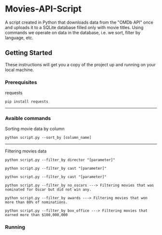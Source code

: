 # Movies-API-Script

A script created in Python that downloads data from the "OMDb API" once and uploads it to a SQLite database filled only with movie titles. Using commands we operate on data in the database, i.e. we sort, filter by language, etc.

## Getting Started

These instructions will get you a copy of the project up and running on your local machine.

### Prerequisites

requests

```
pip install requests
```
---

### Avaible commands

Sorting movie data by column

```
python script.py --sort_by [column_name]
```
---

Filtering movies data

```
python script.py --filter_by director "[parameter]"
```
```
python script.py --filter_by cast "[parameter]"
```
```
python script.py --filter_by cast "[parameter]"
```
```
python script.py --filter_by no_oscars ---> Filtering movies that was nominated for Oscar but did not win any.
```
```
python script.py --filter_by awards ---> Filtering movies that won more than 80% of nominations.
```
```
python script.py --filter_by box_office ---> Filtering movies that earned more than $100,000,000
```


### Running


